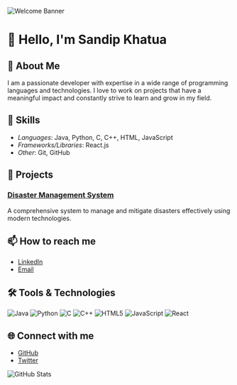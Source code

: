 ![Welcome Banner](https://your-gif-link-here.gif) <!-- Add your gif link here -->

# 👋 Hello, I'm Sandip Khatua

## 🚀 About Me
I am a passionate developer with expertise in a wide range of programming languages and technologies. I love to work on projects that have a meaningful impact and constantly strive to learn and grow in my field.

## 💼 Skills
- *Languages*: Java, Python, C, C++, HTML, JavaScript
- *Frameworks/Libraries*: React.js
- *Other*: Git, GitHub

## 🌟 Projects
### [Disaster Management System](https://github.com/your-repo-link) <!-- Replace with your project link -->
A comprehensive system to manage and mitigate disasters effectively using modern technologies.

## 📫 How to reach me
- [LinkedIn](https://www.linkedin.com/in/sandip-khatua-8426sa84)
- [Email](mailto:sandipkumar42425@gmail.com)

## 🛠 Tools & Technologies
![Java](https://img.shields.io/badge/Java-ED8B00?style=for-the-badge&logo=java&logoColor=white)
![Python](https://img.shields.io/badge/Python-3776AB?style=for-the-badge&logo=python&logoColor=white)
![C](https://img.shields.io/badge/C-A8B9CC?style=for-the-badge&logo=c&logoColor=white)
![C++](https://img.shields.io/badge/C%2B%2B-00599C?style=for-the-badge&logo=c%2B%2B&logoColor=white)
![HTML5](https://img.shields.io/badge/HTML5-E34F26?style=for-the-badge&logo=html5&logoColor=white)
![JavaScript](https://img.shields.io/badge/JavaScript-F7DF1E?style=for-the-badge&logo=javascript&logoColor=black)
![React](https://img.shields.io/badge/React-20232A?style=for-the-badge&logo=react&logoColor=61DAFB)

## 🌐 Connect with me
- [GitHub](https://github.com/sandip-khatua)
- [Twitter](https://twitter.com/your-twitter-handle)

![GitHub Stats](https://github-readme-stats.vercel.app/api?username=sandip-khatua&show_icons=true&theme=radical) <!-- Replace with your GitHub username -->
